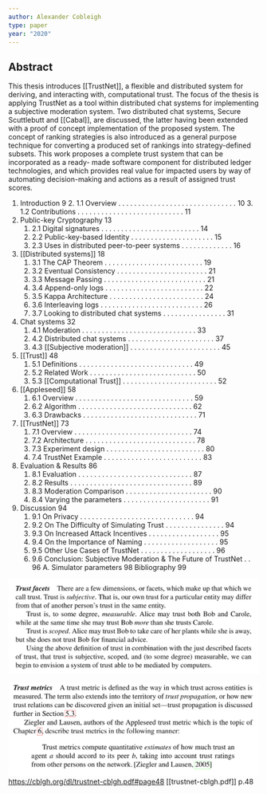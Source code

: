 ```yaml
---
author: Alexander Cobleigh
type: paper
year: "2020"
---
```

## Abstract
This thesis introduces [[TrustNet]], a flexible and distributed system for deriving, and interacting with, computational trust. The focus of the thesis is applying TrustNet as a tool within distributed chat systems for implementing a subjective moderation system. Two distributed chat systems, Secure Scuttlebutt and [[Cabal]], are discussed, the latter having been extended with a proof of concept implementation of the proposed system. The concept of ranking strategies is also introduced as a general purpose technique for converting a produced set of rankings into strategy-defined subsets. This work proposes a complete trust system that can be incorporated as a ready- made software component for distributed ledger technologies, and which provides real value for impacted users by way of automating decision-making and actions as a result of assigned trust scores.

1. Introduction 9 
	2. 1.1 Overview . . . . . . . . . . . . . . . . . . . . . . . . . . . . . . 10 
	3. 1.2 Contributions . . . . . . . . . . . . . . . . . . . . . . . . . . . 11 
2. Public-key Cryptography 13 
	1. 2.1 Digital signatures . . . . . . . . . . . . . . . . . . . . . . . . . 14 
	2. 2.2 Public-key-based Identity . . . . . . . . . . . . . . . . . . . . . 15 
	3. 2.3 Uses in distributed peer-to-peer systems . . . . . . . . . . . . . 16 
3. [[Distributed systems]] 18 
	1. 3.1 The CAP Theorem . . . . . . . . . . . . . . . . . . . . . . . . . 19 
	2. 3.2 Eventual Consistency . . . . . . . . . . . . . . . . . . . . . . . 21 
	3. 3.3 Message Passing . . . . . . . . . . . . . . . . . . . . . . . . . . 21 
	4. 3.4 Append-only logs . . . . . . . . . . . . . . . . . . . . . . . . . 22 
	5. 3.5 Kappa Architecture . . . . . . . . . . . . . . . . . . . . . . . . 24 
	6. 3.6 Interleaving logs . . . . . . . . . . . . . . . . . . . . . . . . . . 26 
	7. 3.7 Looking to distributed chat systems . . . . . . . . . . . . . . . . 31 
4. Chat systems 32 
	1. 4.1 Moderation . . . . . . . . . . . . . . . . . . . . . . . . . . . . . 33 
	2. 4.2 Distributed chat systems . . . . . . . . . . . . . . . . . . . . . . 37 
	3. 4.3 [[Subjective moderation]] . . . . . . . . . . . . . . . . . . . . . . . 45 
5. [[Trust]] 48 
	1. 5.1 Definitions . . . . . . . . . . . . . . . . . . . . . . . . . . . . . 49 
	2. 5.2 Related Work . . . . . . . . . . . . . . . . . . . . . . . . . . . 50 
	3. 5.3 [[Computational Trust]] . . . . . . . . . . . . . . . . . . . . . . . . 52 
6. [[Appleseed]] 58 
	1. 6.1 Overview . . . . . . . . . . . . . . . . . . . . . . . . . . . . . . 59 
	2. 6.2 Algorithm . . . . . . . . . . . . . . . . . . . . . . . . . . . . . 62 
	3. 6.3 Drawbacks . . . . . . . . . . . . . . . . . . . . . . . . . . . . . 71 
7. [[TrustNet]] 73 
	1. 7.1 Overview . . . . . . . . . . . . . . . . . . . . . . . . . . . . . . 74 
	2. 7.2 Architecture . . . . . . . . . . . . . . . . . . . . . . . . . . . . 78 
	3. 7.3 Experiment design . . . . . . . . . . . . . . . . . . . . . . . . . 80 
	4. 7.4 TrustNet Example . . . . . . . . . . . . . . . . . . . . . . . . . 83 
8. Evaluation & Results 86 
	1. 8.1 Evaluation . . . . . . . . . . . . . . . . . . . . . . . . . . . . . 87 
	2. 8.2 Results . . . . . . . . . . . . . . . . . . . . . . . . . . . . . . . 89 
	3. 8.3 Moderation Comparison . . . . . . . . . . . . . . . . . . . . . . 90 
	4. 8.4 Varying the parameters . . . . . . . . . . . . . . . . . . . . . . 91 
9. Discussion 94 
	1. 9.1 On Privacy . . . . . . . . . . . . . . . . . . . . . . . . . . . . . 94 
	2. 9.2 On The Difficulty of Simulating Trust . . . . . . . . . . . . . . . 94 
	3. 9.3 On Increased Attack Incentives . . . . . . . . . . . . . . . . . . 95 
	4. 9.4 On the Importance of Naming . . . . . . . . . . . . . . . . . . . 95 
	5. 9.5 Other Use Cases of TrustNet . . . . . . . . . . . . . . . . . . . 96 
	6. 9.6 Conclusion: Subjective Moderation & The Future of TrustNet . . 96 
A. Simulator parameters 98 
Bibliography 99

![](../public/fe878f963db1ca81108e6b8ddc3bdbb9.jpeg)

![](../public/94338e7d681b12535aa25c4ebec377cb.jpeg)
https://cblgh.org/dl/trustnet-cblgh.pdf#page48
[[trustnet-cblgh.pdf]] p.48